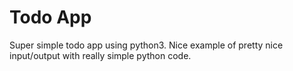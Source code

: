 # Todo App


Super simple todo app using python3. Nice example of pretty nice
input/output with really simple python code.



